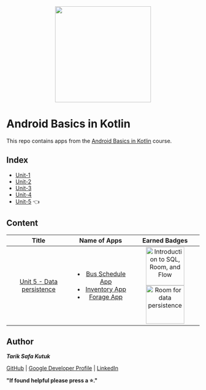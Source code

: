 <div style='float: center; text-align: center; margin-bottom: 20px' align="center">
  <a href="https://developer.android.com/courses/android-basics-kotlin/course" target="_blank">
  <img width="250px" src="https://developer.android.com/static/images/hero-assets/android-basics-kotlin.svg"  alt=""/>
  </a>
</div>


# Android Basics in Kotlin

This repo contains apps from the [Android Basics in Kotlin](https://developer.android.com/courses/android-basics-kotlin/course) course.


## Index
- [Unit-1](https://github.com/tariksafakutuk/Android-Basics-in-Kotlin/tree/master/Unit-1)
- [Unit-2](https://github.com/tariksafakutuk/Android-Basics-in-Kotlin/tree/master/Unit-2)
- [Unit-3](https://github.com/tariksafakutuk/Android-Basics-in-Kotlin/tree/master/Unit-3)
- [Unit-4](https://github.com/tariksafakutuk/Android-Basics-in-Kotlin/tree/master/Unit-4)
- [Unit-5](https://github.com/tariksafakutuk/Android-Basics-in-Kotlin/tree/master/Unit-5) 👈


## Content
| Title | Name of Apps | Earned Badges |
|:-----:|:------------:|:-------------:|
| [Unit 5 - Data persistence](https://developer.android.com/courses/android-basics-kotlin/unit-5) | <ul><li>[Bus Schedule App](https://github.com/tariksafakutuk/Android-Basics-in-Kotlin/tree/master/Unit-5/BusSchedule)</li><li>[Inventory App](https://github.com/tariksafakutuk/Android-Basics-in-Kotlin/tree/master/Unit-5/Inventory)</li><li>[Forage App](https://github.com/tariksafakutuk/Android-Basics-in-Kotlin/tree/master/Unit-5/Forage)</li></ul> | <img src="https://developers.google.com/static/profile/badges/playlists/android/android-basics-kotlin-unit-5-pathway-1/badge.svg" width="100em" title="Introduction to SQL, Room, and Flow"/> <img src="https://developers.google.com/static/profile/badges/playlists/android/android-basics-kotlin-unit-5-pathway-2/badge.svg" width="100em" title="Room for data persistence"/> |


## Author
***Tarik Safa Kutuk***

[GitHub](https://github.com/tariksafakutuk/) | [Google Developer Profile](https://developers.google.com/profile/u/tariksafakutuk) | [LinkedIn](https://www.linkedin.com/in/tariksafakutuk/)

**"If found helpful please press a ⭐."**